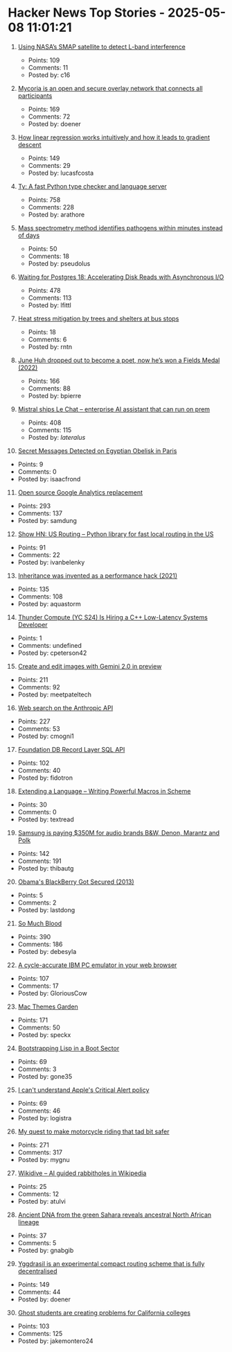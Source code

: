 # Hacker News Top Stories - 2025-05-08 11:01:21

1. [Using NASA’s SMAP satellite to detect L-band interference](https://radioandnukes.substack.com/p/how-dare-you-transmit-at-14-ghz)
   - Points: 109
   - Comments: 11
   - Posted by: c16

2. [Mycoria is an open and secure overlay network that connects all participants](https://mycoria.org/)
   - Points: 169
   - Comments: 72
   - Posted by: doener

3. [How linear regression works intuitively and how it leads to gradient descent](https://briefer.cloud/blog/posts/least-squares/)
   - Points: 149
   - Comments: 29
   - Posted by: lucasfcosta

4. [Ty: A fast Python type checker and language server](https://github.com/astral-sh/ty)
   - Points: 758
   - Comments: 228
   - Posted by: arathore

5. [Mass spectrometry method identifies pathogens within minutes instead of days](https://phys.org/news/2025-05-mass-spectrometry-method-pathogens-minutes.html)
   - Points: 50
   - Comments: 18
   - Posted by: pseudolus

6. [Waiting for Postgres 18: Accelerating Disk Reads with Asynchronous I/O](https://pganalyze.com/blog/postgres-18-async-io)
   - Points: 478
   - Comments: 113
   - Posted by: lfittl

7. [Heat stress mitigation by trees and shelters at bus stops](https://www.sciencedirect.com/science/article/pii/S136192092500063X)
   - Points: 18
   - Comments: 6
   - Posted by: rntn

8. [June Huh dropped out to become a poet, now he’s won a Fields Medal (2022)](https://www.quantamagazine.org/june-huh-high-school-dropout-wins-the-fields-medal-20220705/)
   - Points: 166
   - Comments: 88
   - Posted by: bpierre

9. [Mistral ships Le Chat – enterprise AI assistant that can run on prem](https://mistral.ai/news/le-chat-enterprise)
   - Points: 408
   - Comments: 115
   - Posted by: _lateralus_

10. [Secret Messages Detected on Egyptian Obelisk in Paris](https://archaeology.org/news/2025/05/06/secret-messages-detected-on-egyptian-obelisk-in-paris/)
   - Points: 9
   - Comments: 0
   - Posted by: isaacfrond

11. [Open source Google Analytics replacement](https://github.com/rybbit-io/rybbit)
   - Points: 293
   - Comments: 137
   - Posted by: samdung

12. [Show HN: US Routing – Python library for fast local routing in the US](https://github.com/ivanbelenky/us-routing)
   - Points: 91
   - Comments: 22
   - Posted by: ivanbelenky

13. [Inheritance was invented as a performance hack (2021)](https://catern.com/inheritance.html)
   - Points: 135
   - Comments: 108
   - Posted by: aquastorm

14. [Thunder Compute (YC S24) Is Hiring a C++ Low-Latency Systems Developer](https://www.ycombinator.com/companies/thunder-compute/jobs/6nKTbsu-systems-engineer)
   - Points: 1
   - Comments: undefined
   - Posted by: cpeterson42

15. [Create and edit images with Gemini 2.0 in preview](https://developers.googleblog.com/en/generate-images-gemini-2-0-flash-preview/)
   - Points: 211
   - Comments: 92
   - Posted by: meetpateltech

16. [Web search on the Anthropic API](https://www.anthropic.com/news/web-search-api)
   - Points: 227
   - Comments: 53
   - Posted by: cmogni1

17. [Foundation DB Record Layer SQL API](https://foundationdb.github.io/fdb-record-layer/SQL_Reference.html)
   - Points: 102
   - Comments: 40
   - Posted by: fidotron

18. [Extending a Language – Writing Powerful Macros in Scheme](https://mnieper.github.io/scheme-macros/README.html)
   - Points: 30
   - Comments: 0
   - Posted by: textread

19. [Samsung is paying $350M for audio brands B&W, Denon, Marantz and Polk](https://www.engadget.com/audio/samsung-is-paying-350-million-for-audio-brands-bowers--wilkins-denon-marantz-and-polk-131514754.html)
   - Points: 142
   - Comments: 191
   - Posted by: thibautg

20. [Obama's BlackBerry Got Secured (2013)](https://www.electrospaces.net/2013/04/how-obamas-blackberry-got-secured.html)
   - Points: 5
   - Comments: 2
   - Posted by: lastdong

21. [So Much Blood](https://dynomight.net/blood/)
   - Points: 390
   - Comments: 186
   - Posted by: debesyla

22. [A cycle-accurate IBM PC emulator in your web browser](https://martypc.net/?mount=fd:0:Area%205150%20(Compo%20Version).img)
   - Points: 107
   - Comments: 17
   - Posted by: GloriousCow

23. [Mac Themes Garden](https://damien.zone/introducing-mac-themes-garden/)
   - Points: 171
   - Comments: 50
   - Posted by: speckx

24. [Bootstrapping Lisp in a Boot Sector](https://github.com/jart/sectorlisp)
   - Points: 69
   - Comments: 3
   - Posted by: gone35

25. [I can't understand Apple's Critical Alert policy](https://jhan.bearblog.dev/i-cant-understand-apples-critical-alert-policy/)
   - Points: 69
   - Comments: 46
   - Posted by: logistra

26. [My quest to make motorcycle riding that tad bit safer](https://gill.net.in/posts/my-quest-to-make-motorcycle-riding-safer/)
   - Points: 271
   - Comments: 317
   - Posted by: mygnu

27. [Wikidive – AI guided rabbitholes in Wikipedia](https://wikidive.tulv.in/)
   - Points: 25
   - Comments: 12
   - Posted by: atulvi

28. [Ancient DNA from the green Sahara reveals ancestral North African lineage](https://www.nature.com/articles/s41586-025-08793-7)
   - Points: 37
   - Comments: 5
   - Posted by: gnabgib

29. [Yggdrasil is an experimental compact routing scheme that is fully decentralised](https://yggdrasil-network.github.io/about.html)
   - Points: 149
   - Comments: 44
   - Posted by: doener

30. [Ghost students are creating problems for California colleges](https://www.sfgate.com/bayarea/article/ghost-students-creating-problem-calif-colleges-20311708.php)
   - Points: 103
   - Comments: 125
   - Posted by: jakemontero24

